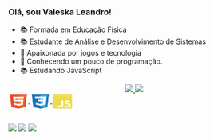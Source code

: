 ### Olá, sou Valeska Leandro!
  - 📚 Formada em Educação Física 
  - 📚 Estudante de Análise e Desenvolvimento de Sistemas   
  - 🔎 Apaixonada por jogos e tecnologia
  - 🚀 Conhecendo um pouco de programação.
  - 📚 Estudando JavaScript

<div align="center">
  <a href="https://github.com/valeskaleandro">
  <img height="160em" src="https://github-readme-stats.vercel.app/api?username=valeskaleandro&show_icons=true&theme=radical&include_all_commits=true&count_private=true"/>
  <img height="160em" src="https://github-readme-stats.vercel.app/api/top-langs/?username=valeskaleandro&layout=compact&langs_count=7&theme=radical"/>
</div>
<div style="display: inline_block">
  <img align="center" alt="Val-HTML" height="30" width="40" src="https://raw.githubusercontent.com/devicons/devicon/master/icons/html5/html5-original.svg">
  <img align="center" alt="Val-CSS" height="30" width="40" src="https://raw.githubusercontent.com/devicons/devicon/master/icons/css3/css3-original.svg">
  <img align="center" alt="Val-Js" height="30" width="40" src="https://raw.githubusercontent.com/devicons/devicon/master/icons/javascript/javascript-plain.svg">
</div>
  
  ##
  
  <div>
     <a href="https://instagram.com/valeskaleandro" target="_blank"><img src="https://img.shields.io/badge/-Instagram-%23E4405F?style=for-the-badge&logo=instagram&logoColor=white" target="_blank"></a>
    <a href = "mailto:valeskaleandro@gmail.com"><img src="https://img.shields.io/badge/-Gmail-%23333?style=for-the-badge&logo=gmail&logoColor=white" target="_blank"></a>
     <a href="https://www.linkedin.com/in/valeska-leandro-b760a71b4/" target="_blank"><img src="https://img.shields.io/badge/-LinkedIn-%230077B5?style=for-the-badge&logo=linkedin&logoColor=white" target="_blank"></a> 
  </div>
